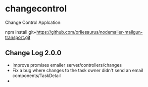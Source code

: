 # changecontrol
Change Control Applcation

npm install git+https://github.com/orliesaurus/nodemailer-mailgun-transport.git

## Change Log 2.0.0
* Improve promises emailer server/controllers/changes
* Fix a bug where changes to the task owner didn't send an email components/TaskDetail
* 
